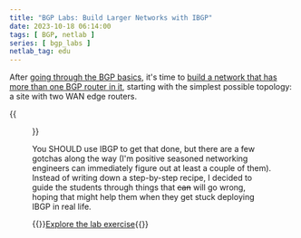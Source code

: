 ```yaml
---
title: "BGP Labs: Build Larger Networks with IBGP"
date: 2023-10-18 06:14:00
tags: [ BGP, netlab ]
series: [ bgp_labs ]
netlab_tag: edu
---
```

After [going through the BGP basics](https://ipspace.github.io/bgplab/#setting-up-bgp), it's time to [build a network that has more than one BGP router in it](https://ipspace.github.io/bgplab/ibgp/1-edge/), starting with the simplest possible topology: a site with two WAN edge routers.

{{<figure src="https://ipspace.github.io/bgplab/ibgp/topology-ibgp.png">}}
<!--more-->
You SHOULD use IBGP to get that done, but there are a few gotchas along the way (I'm positive seasoned networking engineers can immediately figure out at least a couple of them). Instead of writing down a step-by-step recipe, I decided to guide the students through things that ~~can~~ will go wrong, hoping that might help them when they get stuck deploying IBGP in real life.

{{<jump>}}[Explore the lab exercise](https://ipspace.github.io/bgplab/ibgp/1-edge/){{</jump>}}

